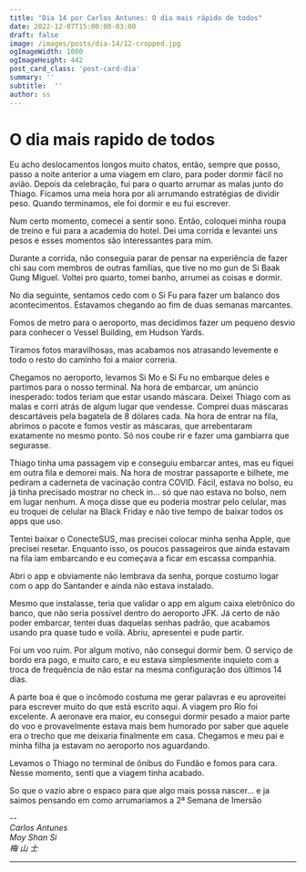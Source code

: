 ```yaml
---
title: "Dia 14 por Carlos Antunes: O dia mais rápido de todos"
date: 2022-12-07T15:00:00-03:00
draft: false
image: /images/posts/dia-14/12-cropped.jpg
ogImageWidth: 1000
ogImageHeight: 442
post_card_class: 'post-card-dia'
summary: ''
subtitle:  ''
author: ss
---
```


# O dia mais rapido de todos

Eu acho deslocamentos longos muito chatos, então, sempre que posso, passo a noite anterior a uma viagem em claro, para poder dormir fácil no avião.
Depois da celebração, fui para o quarto arrumar as malas junto do Thiago. Ficamos uma meia hora por ali arrumando estratégias de dividir peso. Quando terminamos, ele foi dormir e eu fui escrever.

Num certo momento, comecei a sentir sono. Então, coloquei minha roupa de treino e fui para a academia do hotel. Dei uma corrida e levantei uns pesos e esses momentos são interessantes para mim.

Durante a corrida, não conseguia parar de pensar na experiência de fazer chi sau com membros de outras famílias, que tive no mo gun de Si Baak Gung Miguel.
Voltei pro quarto, tomei banho, arrumei as coisas e dormir.

No dia seguinte, sentamos cedo com o Si Fu para fazer um balanco dos acontecimentos. Estavamos chegando ao fim de duas semanas marcantes.

Fomos de metro para o aeroporto, mas decidimos fazer um pequeno desvio para conhecer o Vessel Building, em Hudson Yards.

Tiramos fotos maravilhosas, mas acabamos nos atrasando levemente e todo o resto do caminho foi a maior correria.

Chegamos no aeroporto, levamos Si Mo e Si Fu no embarque deles e partimos para o nosso terminal.
Na hora de embarcar, um anúncio inesperado: todos teriam que estar usando máscara. Deixei Thiago com as malas e corri atrás de algum lugar que vendesse. Comprei duas máscaras descartáveis pela bagatela de 8 dólares cada.
Na hora de entrar na fila, abrimos o pacote e fomos vestir as máscaras, que arrebentaram exatamente no mesmo ponto. Só nos coube rir e fazer uma gambiarra que segurasse. 

Thiago tinha uma passagem vip e conseguiu embarcar antes, mas eu fiquei em outra fila e demorei mais. Na hora de mostrar passaporte e bilhete, me pediram a caderneta de vacinação contra COVID. Fácil, estava no bolso, eu já tinha precisado mostrar no check in… só que nao estava no bolso, nem em lugar nenhum.
A moça disse que eu poderia mostrar pelo celular, mas eu troquei de celular na Black Friday e não tive tempo de baixar todos os apps que uso.

Tentei baixar o ConecteSUS, mas precisei colocar minha senha Apple, que precisei resetar. Enquanto isso, os poucos passageiros que ainda estavam na fila iam embarcando e eu começava a ficar em escassa companhia.

Abri o app e obviamente não lembrava da senha, porque costumo logar com o app do Santander e ainda não estava instalado. 

Mesmo que instalasse, teria que validar o app em algum caixa eletrônico do banco, que não seria possível dentro do aeroporto JFK.
Já certo de não poder embarcar, tentei duas daquelas senhas padrão, que acabamos usando pra quase tudo e voilà. Abriu, apresentei e pude partir. 

Foi um voo ruim. Por algum motivo, não consegui dormir bem. O serviço de bordo era pago, e muito caro, e eu estava simplesmente inquieto com a troca de frequência de não estar na mesma configuração dos últimos 14 dias.

A parte boa é que o incômodo costuma me gerar palavras e eu aproveitei para escrever muito do que está escrito aqui.
A viagem pro Rio foi excelente. A aeronave era maior, eu consegui dormir pesado a maior parte do voo e provavelmente estava mais bem humorado por saber que aquele era o trecho que me deixaria finalmente em casa.
Chegamos e meu pai e minha filha ja estavam no aeroporto nos aguardando. 

Levamos o Thiago no terminal de ônibus do Fundão e fomos para cara. Nesse momento, senti que a viagem tinha acabado.

So que o vazio abre o espaco para que algo mais possa nascer… e ja saimos pensando em como arrumariamos a 2ª Semana de Imersão


--  
_Carlos Antunes_  
_Moy Shan Si_  
_梅 山 士_  

***